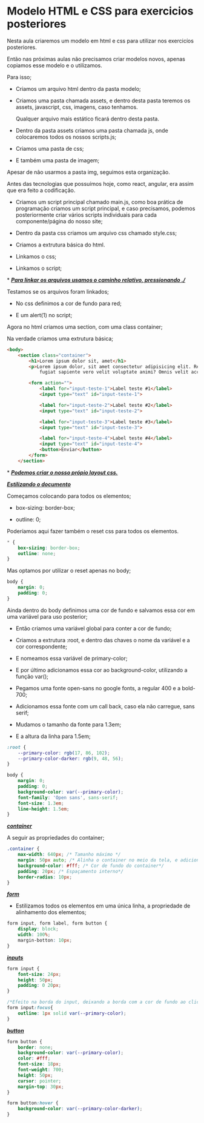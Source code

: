 # Modelo HTML e CSS para exercicios posteriores

Nesta aula criaremos um modelo em html e css para utilizar nos exercicíos posteriores.

Então nas próximas aulas não precisamos criar modelos novos, apenas copiamos esse modelo e o utilizamos.

Para isso;

* Criamos um arquivo html dentro da pasta modelo;

* Criamos uma pasta chamada assets, e dentro desta pasta teremos os assets, javascript, css, imagens, caso tenhamos.
  
  Qualquer arquivo mais estático ficará dentro desta pasta.

* Dentro da pasta assets criamos uma pasta chamada js, onde colocaremos todos os nossos scripts.js;

* Criamos uma pasta de css;

* E também uma pasta de imagem;

Apesar de não usarmos a pasta img, seguimos esta organização.

Antes das tecnologias que possuímos hoje, como react, angular, era assim que era feito a codificação.

* Criamos um script principal chamado main.js, como boa prática de programação criamos um script principal, e caso precisamos, podemos posteriormente criar vários scripts individuais para cada componente/página do nosso site;

* Dentro da pasta css criamos um arquivo css chamado style.css;

* Criamos a extrutura básica do html. 

* Linkamos o css;

* Linkamos o script;

\* ***<u>Para linkar os arquivos usamos o caminho relativo, pressionando ./</u>***

Testamos se os arquivos foram linkados;

* No css definimos a cor de fundo para red;

* E um alert(1) no script;

Agora no html criamos uma section, com uma class container;

Na verdade criamos uma extrutura básica;

```html
<body>
    <section class="container">
        <h1>Lorem ipsum dolor sit, amet</h1>
        <p>Lorem ipsum dolor, sit amet consectetur adipisicing elit. Recusandae a suscipit facere, odio asperiores et
            fugiat sapiente vero velit voluptate animi? Omnis velit accusantium hic quos quam ipsa dolorum atque!</p>

        <form action="">
            <label for="input-teste-1">Label teste #1</label>
            <input type="text" id="input-teste-1">

            <label for="input-teste-2">Label teste #2</label>
            <input type="text" id="input-teste-2">

            <label for="input-teste-3">Label teste #3</label>
            <input type="text" id="input-teste-3">

            <label for="input-teste-4">Label teste #4</label>
            <input type="text" id="input-teste-4">
            <button>Enviar</button>
        </form>
    </section>
```

\* ***<u>Podemos criar o nosso própio layout css.</u>***

***<u>Estilizando o documento</u>***

Começamos colocando para todos os elementos;

* box-sizing: border-box;

* outline: 0;

Poderíamos aqui fazer também o reset css para todos os elementos.

```css
* {
    box-sizing: border-box;
    outline: none;
}
```

Mas optamos por utilizar o reset apenas no body;

```css
body {
    margin: 0;
    padding: 0;
}
```

Ainda dentro do body definimos uma cor de fundo e salvamos essa cor em uma variável para uso posterior;

* Então criamos uma variável global para conter a cor de fundo;

* Criamos a extrutura :root, e dentro das chaves o nome da variável e a cor correspondente;

* E nomeamos essa variável de primary-color;

* E por último adicionamos essa cor ao background-color, utilizando a função var();
- Pegamos uma fonte open-sans no google fonts, a regular 400 e a bold-700;

- Adicionamos essa fonte com um call back, caso ela não carregue, sans serif;

- Mudamos o tamanho da fonte para 1.3em;

- E a altura da linha para 1.5em;

```css
:root {
    --primary-color: rgb(17, 86, 102); 
    --primary-color-darker: rgb(9, 48, 56); 
}

body {
    margin: 0;
    padding: 0;
    background-color: var(--primary-color);
    font-family: 'Open sans', sans-serif;
    font-size: 1.3em;
    line-height: 1.5em;
}
```

***<u>container</u>***

A seguir as propriedades do container;

```css
.container {
    max-width: 640px; /* Tamanho máximo */
    margin: 50px auto; /* Alinha o container no meio da tela, e adiciona uma margem de 50px top e botton.*/
    background-color: #fff; /* Cor de fundo do container*/
    padding: 20px; /* Espaçamento interno*/
    border-radius: 10px;
}
```

***<u>form</u>***

* Estilizamos todos os elementos em uma única linha, a propriedade de alinhamento dos elementos;

```css
form input, form label, form button {
    display: block;
    width: 100%;
    margin-botton: 10px;
}
```

***<u>inputs</u>***

```css
form input {
    font-size: 24px;
    height: 50px;
    padding: 0 20px;
}

/*Efeito na borda do input, deixando a borda com a cor de fundo ao clicar no input.*/
form input:focus{
    outline: 1px solid var(--primary-color);
}
```

***<u>button</u>***

```css
form button {
    border: none;
    background-color: var(--primary-color);
    color: #fff;
    font-size: 18px;
    font-weight: 700;
    height: 50px;
    cursor: pointer;
    margin-top: 30px;
}

form button:hover {
    background-color: var(--primary-color-darker);
}
```

